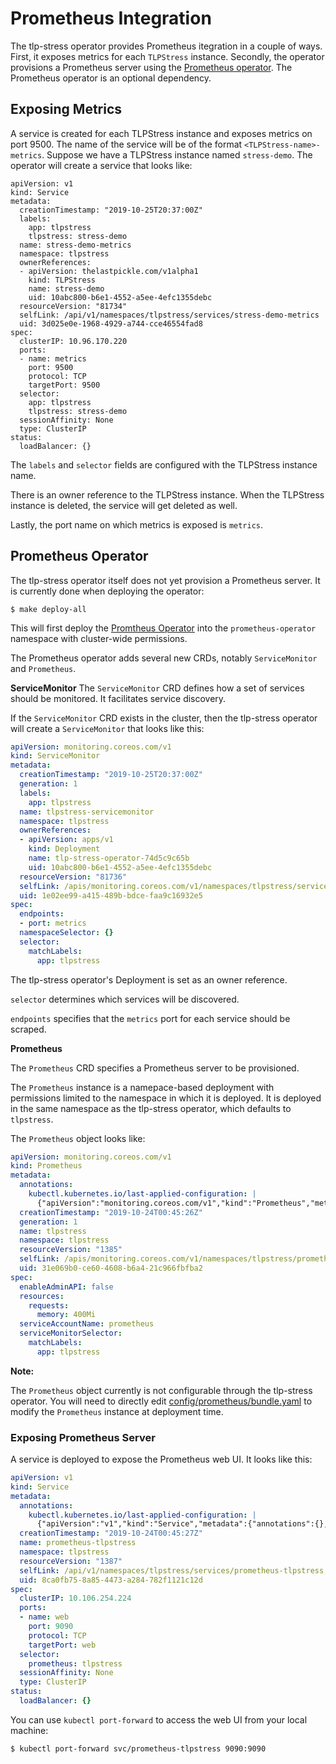 # Prometheus Integration
The tlp-stress operator provides Prometheus itegration in a couple of ways. First, it exposes metrics for each `TLPStress` instance. Secondly, the operator provisions a Prometheus server using the [Prometheus operator](https://github.com/coreos/prometheus-operator). The Prometheus operator is an optional dependency.

## Exposing Metrics
A service is created for each TLPStress instance and exposes metrics on port 9500. The name of the service will be of the format `<TLPStress-name>-metrics`. Suppose we have a TLPStress instance named `stress-demo`. The operator will create a service that looks like:

```
apiVersion: v1
kind: Service
metadata:
  creationTimestamp: "2019-10-25T20:37:00Z"
  labels:
    app: tlpstress
    tlpstress: stress-demo
  name: stress-demo-metrics
  namespace: tlpstress
  ownerReferences:
  - apiVersion: thelastpickle.com/v1alpha1
    kind: TLPStress
    name: stress-demo
    uid: 10abc800-b6e1-4552-a5ee-4efc1355debc
  resourceVersion: "81734"
  selfLink: /api/v1/namespaces/tlpstress/services/stress-demo-metrics
  uid: 3d025e0e-1968-4929-a744-cce46554fad8
spec:
  clusterIP: 10.96.170.220
  ports:
  - name: metrics
    port: 9500
    protocol: TCP
    targetPort: 9500
  selector:
    app: tlpstress
    tlpstress: stress-demo
  sessionAffinity: None
  type: ClusterIP
status:
  loadBalancer: {}
```
The `labels` and `selector` fields are configured with the TLPStress instance name.

There is an owner reference to the TLPStress instance. When the TLPStress instance is deleted, the service will get deleted as well.

Lastly, the port name on which metrics is exposed is `metrics`.

## Prometheus Operator
The tlp-stress operator itself does not yet provision a Prometheus server. It is currently done when deploying the operator:

```
$ make deploy-all
```

This will first deploy the [Promtheus Operator](https://github.com/coreos/prometheus-operator) into the `prometheus-operator` namespace with cluster-wide permissions. 

The Prometheus operator adds several new CRDs, notably `ServiceMonitor` and `Prometheus`.

**ServiceMonitor**
The `ServiceMonitor` CRD defines how a set of services should be monitored. It facilitates service discovery.

If the `ServiceMonitor` CRD exists in the cluster, then the tlp-stress operator will create a `ServiceMonitor` that looks like this:

```yaml
apiVersion: monitoring.coreos.com/v1
kind: ServiceMonitor
metadata:
  creationTimestamp: "2019-10-25T20:37:00Z"
  generation: 1
  labels:
    app: tlpstress
  name: tlpstress-servicemonitor
  namespace: tlpstress
  ownerReferences:
  - apiVersion: apps/v1    
    kind: Deployment
    name: tlp-stress-operator-74d5c9c65b
    uid: 10abc800-b6e1-4552-a5ee-4efc1355debc
  resourceVersion: "81736"
  selfLink: /apis/monitoring.coreos.com/v1/namespaces/tlpstress/servicemonitors/stress-demo-metrics
  uid: 1e02ee99-a415-489b-bdce-faa9c16932e5
spec:
  endpoints:
  - port: metrics
  namespaceSelector: {}
  selector:
    matchLabels:
      app: tlpstress
``` 

The tlp-stress operator's Deployment is set as an owner reference.

`selector` determines which services will be discovered.

`endpoints` specifies that the `metrics` port for each service should be scraped.

**Prometheus**

The `Prometheus` CRD specifies a Prometheus server to be provisioned.

The `Prometheus` instance is a namepace-based deployment with permissions limited to the namespace in which it is deployed. It is deployed in the same namespace as the tlp-stress operator, which defaults to `tlpstress`.

The `Prometheus` object looks like:

```yaml
apiVersion: monitoring.coreos.com/v1
kind: Prometheus
metadata:
  annotations:
    kubectl.kubernetes.io/last-applied-configuration: |
      {"apiVersion":"monitoring.coreos.com/v1","kind":"Prometheus","metadata":{"annotations":{},"name":"tlpstress","namespace":"tlpstress"},"spec":{"enableAdminAPI":false,"resources":{"requests":{"memory":"400Mi"}},"serviceAccountName":"prometheus","serviceMonitorSelector":{"matchLabels":{"app":"tlpstress"}}}}
  creationTimestamp: "2019-10-24T00:45:26Z"
  generation: 1
  name: tlpstress
  namespace: tlpstress
  resourceVersion: "1385"
  selfLink: /apis/monitoring.coreos.com/v1/namespaces/tlpstress/prometheuses/tlpstress
  uid: 31e069b0-ce60-4608-b6a4-21c966fbfba2
spec:
  enableAdminAPI: false
  resources:
    requests:
      memory: 400Mi
  serviceAccountName: prometheus
  serviceMonitorSelector:
    matchLabels:
      app: tlpstress
```

**Note:** 

The `Prometheus` object currently is not configurable through the tlp-stress operator. You will need to directly edit [config/prometheus/bundle.yaml](../config/prometheus/bundle.yaml) to modify the `Prometheus` instance at deployment time.

### Exposing Prometheus Server
A service is deployed to expose the Prometheus web UI. It looks like this:

```yaml
apiVersion: v1
kind: Service
metadata:
  annotations:
    kubectl.kubernetes.io/last-applied-configuration: |
      {"apiVersion":"v1","kind":"Service","metadata":{"annotations":{},"name":"prometheus-tlpstress","namespace":"tlpstress"},"spec":{"ports":[{"name":"web","port":9090,"protocol":"TCP","targetPort":"web"}],"selector":{"prometheus":"tlpstress"}}}
  creationTimestamp: "2019-10-24T00:45:27Z"
  name: prometheus-tlpstress
  namespace: tlpstress
  resourceVersion: "1387"
  selfLink: /api/v1/namespaces/tlpstress/services/prometheus-tlpstress
  uid: 8ca0fb75-8a85-4473-a284-782f1121c12d
spec:
  clusterIP: 10.106.254.224
  ports:
  - name: web
    port: 9090
    protocol: TCP
    targetPort: web
  selector:
    prometheus: tlpstress
  sessionAffinity: None
  type: ClusterIP
status:
  loadBalancer: {}
```

You can use `kubectl port-forward` to access the web UI from your local machine:

```
$ kubectl port-forward svc/prometheus-tlpstress 9090:9090
```